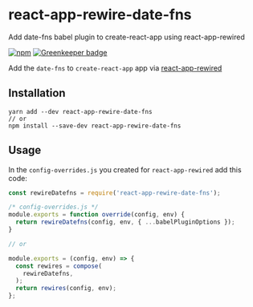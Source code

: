 # react-app-rewire-date-fns
Add date-fns babel plugin to create-react-app using react-app-rewired

[![npm](https://img.shields.io/npm/v/react-app-rewire-date-fns.svg)](https://www.npmjs.com/package/react-app-rewire-date-fns) [![Greenkeeper badge](https://badges.greenkeeper.io/stk-dmitry/react-app-rewire-date-fns.svg)](https://greenkeeper.io/)


Add the `date-fns` to `create-react-app` app via [react-app-rewired](https://github.com/timarney/react-app-rewired)

## Installation
```
yarn add --dev react-app-rewire-date-fns
// or
npm install --save-dev react-app-rewire-date-fns
```

## Usage
In the `config-overrides.js` you created for `react-app-rewired` add this code:

```js
const rewireDatefns = require('react-app-rewire-date-fns');

/* config-overrides.js */
module.exports = function override(config, env) {
  return rewireDatefns(config, env, { ...babelPluginOptions });
}

// or

module.exports = (config, env) => {
  const rewires = compose(
    rewireDatefns,
  );
  return rewires(config, env);
};

```
